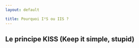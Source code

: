```yaml
---
layout: default

title: Pourquoi I²S ou IIS ?
---
```


<div class="container">

## Le principe KISS (Keep it simple, stupid)

</div>
